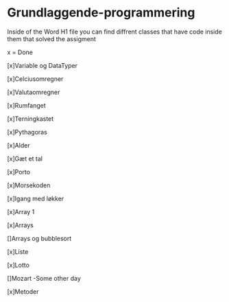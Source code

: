 # Grundlaggende-programmering
Inside of the Word H1 file you can find diffrent classes that have code inside them that solved the assigment

x = Done

[x]Variable og DataTyper

[x]Celciusomregner

[x]Valutaomregner

[x]Rumfanget

[x]Terningkastet

[x]Pythagoras

[x]Alder

[x]Gæt et tal

[x]Porto

[x]Morsekoden

[x]Igang med løkker

[x]Array 1

[x]Arrays

[]Arrays og bubblesort

[x]Liste

[x]Lotto

[]Mozart -Some other day

[x]Metoder
